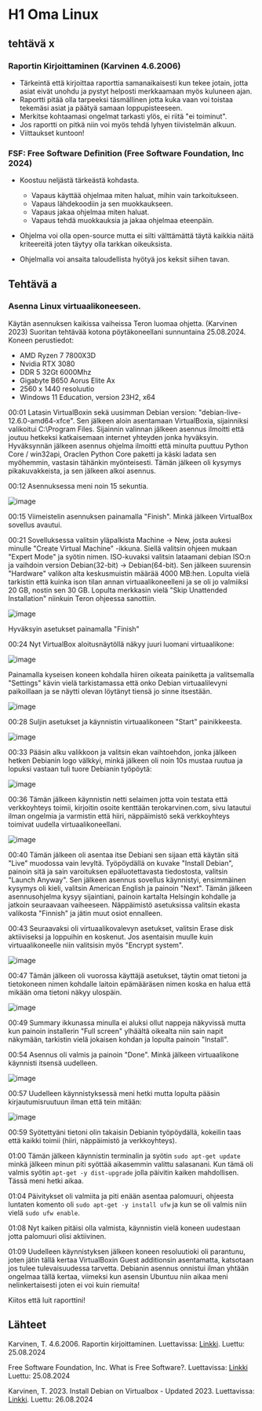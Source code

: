 # H1 Oma Linux

## tehtävä x

### Raportin Kirjoittaminen (Karvinen 4.6.2006)

- Tärkeintä että kirjoittaa raporttia samanaikaisesti kun tekee jotain, jotta asiat eivät unohdu ja pystyt helposti merkkaamaan myös kuluneen ajan.
- Raportti pitää olla tarpeeksi täsmällinen jotta kuka vaan voi toistaa tekemäsi asiat ja päätyä samaan loppupisteeseen.
- Merkitse kohtaamasi ongelmat tarkasti ylös, ei riitä "ei toiminut".
- Jos raportti on pitkä niin voi myös tehdä lyhyen tiivistelmän alkuun.
- Viittaukset kuntoon!

### FSF: Free Software Definition (Free Software Foundation, Inc 2024)

- Koostuu neljästä tärkeästä kohdasta.
  -  Vapaus käyttää ohjelmaa miten haluat, mihin vain tarkoitukseen.
  -  Vapaus lähdekoodiin ja sen muokkaukseen.
  -  Vapaus jakaa ohjelmaa miten haluat.
  -  Vapaus tehdä muokkauksia ja jakaa ohjelmaa eteenpäin.

 - Ohjelma voi olla open-source mutta ei silti välttämättä täytä kaikkia näitä kriteereitä joten täytyy olla tarkkan oikeuksista.
 - Ohjelmalla voi ansaita taloudellista hyötyä jos keksit siihen tavan.


## Tehtävä a

### Asenna Linux virtuaalikoneeseen.

Käytän asennuksen kaikissa vaiheissa Teron luomaa ohjetta. (Karvinen 2023)
Suoritan tehtävää kotona pöytäkoneellani sunnuntaina 25.08.2024. 
Koneen perustiedot:
  -  AMD Ryzen 7 7800X3D
  -  Nvidia RTX 3080
  -  DDR 5 32Gt 6000Mhz
  -  Gigabyte B650 Aorus Elite Ax
  -  2560 x 1440 resoluutio
  -  Windows 11 Education, version 23H2, x64 

00:01 Latasin VirtualBoxin sekä uusimman Debian version: "debian-live-12.6.0-amd64-xfce".
Sen jälkeen aloin asentamaan VirtualBoxia, sijainniksi valikoitui C:\Program Files. Sijainnin valinnan jälkeen asennus ilmoitti että joutuu hetkeksi katkaisemaan internet yhteyden jonka hyväksyin.
Hyväksynnän jälkeen asennus ohjelma ilmoitti että minulta puuttuu Python Core / win32api, Oraclen Python Core paketti ja käski ladata sen myöhemmin, vastasin tähänkin myönteisesti.
Tämän jälkeen oli kysymys pikakuvakkeista, ja sen jälkeen alkoi asennus. 

00:12 Asennuksessa meni noin 15 sekuntia.

![image](https://github.com/user-attachments/assets/e837ff18-a9ae-4094-bc84-9984f26ceef3)

00:15 Viimeistelin asennuksen painamalla "Finish". Minkä jälkeen VirtualBox sovellus avautui.

00:21 Sovelluksessa valitsin yläpalkista Machine -> New, josta aukesi minulle "Create Virtual Machine" -ikkuna.
Siellä valitsin ohjeen mukaan "Expert Mode" ja syötin nimen. ISO-kuvaksi valitsin lataamani debian ISO:n ja vaihdoin version Debian(32-bit) -> Debian(64-bit).
Sen jälkeen suurensin "Hardware" valikon alta keskusmuistin määrää 4000 MB:hen. Lopulta vielä tarkistin että kuinka ison tilan annan virtuaalikoneelleni ja se oli jo valmiiksi 20 GB, nostin sen 30 GB.
Lopulta merkkasin vielä "Skip Unattended Installation" niinkuin Teron ohjeessa sanottiin.

![image](https://github.com/user-attachments/assets/8551e7a5-ef25-48f7-9efe-e7a418bb84cb)

Hyväksyin asetukset painamalla "Finish"

00:24 Nyt VirtualBox aloitusnäytöllä näkyy juuri luomani virtuaalikone:

![image](https://github.com/user-attachments/assets/abb3847a-b6c4-4777-81d3-e4c144fb0205)

Painamalla kyseisen koneen kohdalla hiiren oikeata painiketta ja valitsemalla "Settings" kävin vielä tarkistamassa että onko Debian virtuaalilevyni paikoillaan ja se näytti olevan löytänyt tiensä jo sinne itsestään.

![image](https://github.com/user-attachments/assets/2372a8fc-a7ed-42e4-acea-b1eb1123e610)

00:28 Suljin asetukset ja käynnistin virtuaalikoneen "Start" painikkeesta.

![image](https://github.com/user-attachments/assets/db54b804-38ae-4603-b677-44099b103b21)

00:33 Pääsin alku valikkoon ja valitsin ekan vaihtoehdon, jonka jälkeen hetken Debianin logo välkkyi, minkä jälkeen oli noin 10s mustaa ruutua ja lopuksi vastaan tuli tuore Debianin työpöytä:

![image](https://github.com/user-attachments/assets/f03bdd93-1bce-4785-9fbd-08e6432550c9)

00:36 Tämän jälkeen käynnistin netti selaimen jotta voin testata että verkkoyhteys toimii, kirjoitin osoite kenttään terokarvinen.com, sivu latautui ilman ongelmia ja varmistin että hiiri, näppäimistö sekä verkkoyhteys toimivat uudella virtuaalikoneellani.

![image](https://github.com/user-attachments/assets/df26c2b1-877f-4879-87ee-aab2c05fb89c)

00:40 Tämän jälkeen oli asentaa itse Debiani sen sijaan että käytän sitä "Live" muodossa vain levyltä.
Työpöydällä on kuvake "Install Debian", painoin sitä ja sain varoituksen epäluotettavasta tiedostosta, valitsin "Launch Anyway".
Sen jälkeen asennus sovellus käynnistyi, ensimmäinen kysymys oli kieli, valitsin American English ja painoin "Next".
Tämän jälkeen asennusohjelma kysyy sijaintiani, painoin kartalta Helsingin kohdalle ja jatkoin seuraavaan vaiheeseen. Näppäimistö asetuksissa valitsin ekasta valikosta "Finnish" ja jätin muut osiot ennalleen.

00:43 Seuraavaksi oli virtuaalikovalevyn asetukset, valitsin Erase disk aktiiviseksi ja loppuihin en koskenut. Jos asentaisin muulle kuin virtuaalikoneelle niin valitsisin myös "Encrypt system".

![image](https://github.com/user-attachments/assets/947ed65f-43aa-47fa-b219-4d073b7563ba)

00:47 Tämän jälkeen oli vuorossa käyttäjä asetukset, täytin omat tietoni ja tietokoneen nimen kohdalle laitoin epämääräsen nimen koska en halua että mikään oma tietoni näkyy ulospäin.

![image](https://github.com/user-attachments/assets/245fa537-8bd1-44dd-a370-5d48e43a75cc)

00:49 Summary ikkunassa minulla ei aluksi ollut nappeja näkyvissä mutta kun painoin installerin "Full screen" ylhäältä oikealta niin sain napit näkymään, tarkistin vielä jokaisen kohdan ja lopulta painoin "Install".

00:54 Asennus oli valmis ja painoin "Done". Minkä jälkeen virtuaalikone käynnisti itsensä uudelleen.

![image](https://github.com/user-attachments/assets/bcb45cc1-fcf9-4a14-b399-aa56152d9087)

00:57 Uudelleen käynnistyksessä meni hetki mutta lopulta pääsin kirjautumisruutuun ilman että tein mitään:

![image](https://github.com/user-attachments/assets/6fa0d20c-2836-42ad-8620-50bbb44eeb1d)

00:59 Syötettyäni tietoni olin takaisin Debianin työpöydällä, kokeilin taas että kaikki toimii (hiiri, näppäimistö ja verkkoyhteys).

01:00 Tämän jälkeen käynnistin terminalin ja syötin `sudo apt-get update` minkä jälkeen minun piti syöttää aikasemmin valittu salasanani.
Kun tämä oli valmis syötin `apt-get -y dist-upgrade` jolla päivitin kaiken mahdollisen. Tässä meni hetki aikaa.

01:04 Päivitykset oli valmiita ja piti enään asentaa palomuuri, ohjeesta luntaten komento oli `sudo apt-get -y install ufw`
ja kun se oli valmis niin vielä `sudo ufw enable`.

01:08 Nyt kaiken pitäisi olla valmista, käynnistin vielä koneen uudestaan jotta palomuuri olisi aktiivinen.

01:09 Uudelleen käynnistyksen jälkeen koneen resoluutioki oli parantunu, joten jätin tällä kertaa VirtualBoxin Guest additionsin asentamatta, katsotaan jos tulee tulevaisuudessa tarvetta.
Debianin asennus onnistui ilman yhtään ongelmaa tällä kertaa, viimeksi kun asensin Ubuntuu niin aikaa meni nelinkertaisesti joten ei voi kuin riemuita!

Kiitos että luit raporttini!

## Lähteet

Karvinen, T. 4.6.2006. Raportin kirjoittaminen. Luettavissa: [Linkki](https://terokarvinen.com/2006/raportin-kirjoittaminen-4/). Luettu: 25.08.2024

Free Software Foundation, Inc. What is Free Software?. Luettavissa: [Linkki](https://www.gnu.org/philosophy/free-sw.html) Luettu: 25.08.2024

Karvinen, T. 2023. Install Debian on Virtualbox - Updated 2023. Luettavissa: [Linkki](https://terokarvinen.com/2021/install-debian-on-virtualbox/). Luettu: 26.08.2024


















